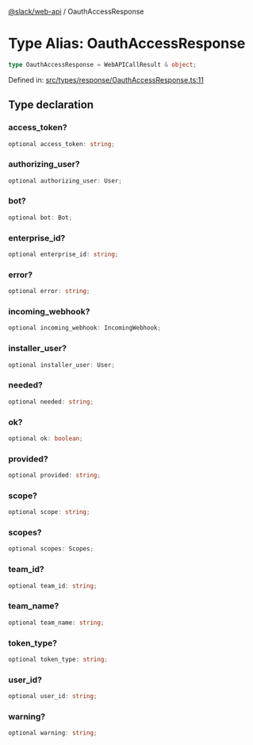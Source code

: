 [@slack/web-api](../index.md) / OauthAccessResponse

# Type Alias: OauthAccessResponse

```ts
type OauthAccessResponse = WebAPICallResult & object;
```

Defined in: [src/types/response/OauthAccessResponse.ts:11](https://github.com/slackapi/node-slack-sdk/blob/main/packages/web-api/src/types/response/OauthAccessResponse.ts#L11)

## Type declaration

### access\_token?

```ts
optional access_token: string;
```

### authorizing\_user?

```ts
optional authorizing_user: User;
```

### bot?

```ts
optional bot: Bot;
```

### enterprise\_id?

```ts
optional enterprise_id: string;
```

### error?

```ts
optional error: string;
```

### incoming\_webhook?

```ts
optional incoming_webhook: IncomingWebhook;
```

### installer\_user?

```ts
optional installer_user: User;
```

### needed?

```ts
optional needed: string;
```

### ok?

```ts
optional ok: boolean;
```

### provided?

```ts
optional provided: string;
```

### scope?

```ts
optional scope: string;
```

### scopes?

```ts
optional scopes: Scopes;
```

### team\_id?

```ts
optional team_id: string;
```

### team\_name?

```ts
optional team_name: string;
```

### token\_type?

```ts
optional token_type: string;
```

### user\_id?

```ts
optional user_id: string;
```

### warning?

```ts
optional warning: string;
```
